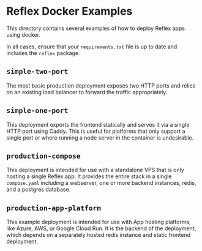 # Reflex Docker Examples

This directory contains several examples of how to deploy Reflex apps using docker.

In all cases, ensure that your `requirements.txt` file is up to date and
includes the `reflex` package.

## `simple-two-port`

The most basic production deployment exposes two HTTP ports and relies on an
existing load balancer to forward the traffic appropriately.

## `simple-one-port`

This deployment exports the frontend statically and serves it via a single HTTP
port using Caddy. This is useful for platforms that only support a single port
or where running a node server in the container is undesirable.

## `production-compose`

This deployment is intended for use with a standalone VPS that is only hosting a
single Reflex app. It provides the entire stack in a single `compose.yaml`
including a webserver, one or more backend instances, redis, and a postgres
database.

## `production-app-platform`

This example deployment is intended for use with App hosting platforms, like
Azure, AWS, or Google Cloud Run. It is the backend of the deployment, which
depends on a separately hosted redis instance and static frontend deployment.
